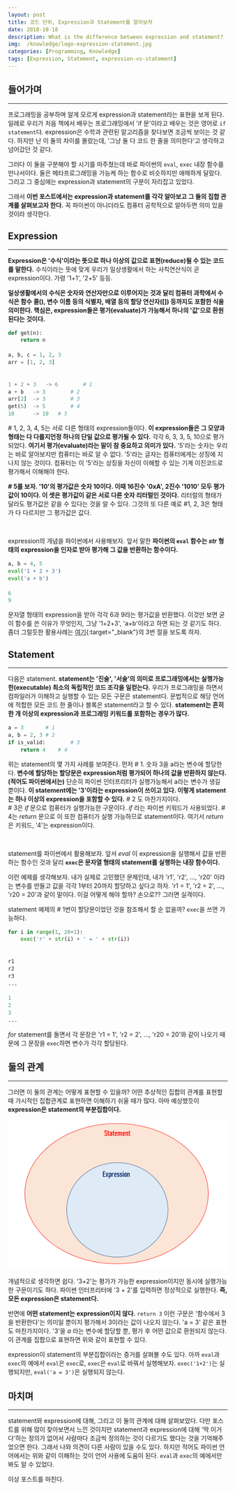 ```yaml
---
layout: post
title: 코드 단위, Expression과 Statement를 알아보자
date: 2018-10-18
description: What is the difference between expression and statement?
img:  /knowledge/logo-expression-statement.jpg
categories: [Programming, Knowledge]
tags: [Expression, Statement, expression-vs-statement]
---
```


## 들어가며

---

프로그래밍을 공부하며 알게 모르게 expression과 statement라는 표현을 보게 된다. 일례로 우리가 처음 책에서 배우는 프로그래밍에서 'if 문'이라고 배우는 것은 영어로 `if statement`다. expression은 수학과 관련된 알고리즘을 찾다보면 조금씩 보이는 것 같다. 하지만 난 이 둘의 차이를 몰랐는데, '그냥 둘 다 코드 한 줄을 의미한다'고 생각하고 넘어갔던 것 같다.  

그러다 이 둘을 구분해야 할 시기를 마주쳤는데 바로 파이썬의 `eval`, `exec` 내장 함수를 만나서이다. 둘은 메타프로그래밍을 가능케 하는 함수로 비슷하지만 애매하게 달랐다. 그리고 그 중심에는 expression과 statement의 구분이 자리잡고 있었다.  

그래서 **이번 포스트에서는 expression과 statement를 각각 알아보고 그 둘의 집합 관계를 살펴보고자 한다.** 꼭 파이썬이 아니더라도 컴퓨터 공학적으로 알아두면 의미 있을 것이라 생각한다.


## Expression

---

**Expression은 '수식'이라는 뜻으로 하나 이상의 값으로 표현(reduce)될 수 있는 코드를 말한다.** 수식이라는 뜻에 맞게 우리가 일상생활에서 하는 사칙연산식이 곧 expression이다. 가령 '1+1', '2+5' 등등.  

**일상생활에서의 수식은 숫자와 연산자만으로 이루어지는 것과 달리 컴퓨터 과학에서 수식은 함수 콜(), 변수 이름 등의 식별자, 배열 등의 할당 연산자([]) 등까지도 포함한 식을 의미한다. 핵심은, expression들은 평가(evaluate)가 가능해서 하나의 '값'으로 환원된다는 것이다.**

```python
def get(n):
    return n

a, b, c = 1, 2, 3
arr = [1, 2, 3]


1 + 2 + 3	-> 6		# 1
a + b	-> 3		# 2
arr[2]	-> 3		# 3
get(5)	-> 5		# 4
10		-> 10	# 5
```
\# 1, 2, 3, 4, 5는 서로 다른 형태의 expression들이다. **이 expression들은 그 모양과 형태는 다 다를지언정 하나의 단일 값으로 평가될 수 있다.** 각각 6, 3, 3, 5, 10으로 평가되었다. **여기서 평가(evaluate)라는 말이 참 중요하고 의미가 있다.** '5'라는 숫자는 우리는 바로 알아보지만 컴퓨터는 바로 알 수 없다. '5'라는 글자는 컴퓨터에게는 상징에 지나지 않는 것이다. 컴퓨터는 이 '5'라는 상징을 자신이 이해할 수 있는 기계 이진코드로 평가해서 이해해야 한다.  

**\# 5를 보자. '10'의 평가값은 숫자 10이다. 이때 16진수 '0xA', 2진수 '1010' 모두 평가값이 10이다. 이 셋은 평가값이 같은 서로 다른 숫자 리터럴인 것이다.** 리터럴의 형태가 달라도 평가값은 같을 수 있다는 것을 알 수 있다. 그것의 또 다른 예로 \#1, 2, 3은 형태가 다 다르지만 그 평가값은 값다.  

<br>

expression의 개념을 파이썬에서 사용해보자. 앞서 말한 **파이썬의 `eval` 함수는 _str_ 형태의 expression을 인자로 받아 평가해 그 값을 반환하는 함수이다.**

```python
a, b = 4, 5
eval('1 + 2 + 3')
eval('a + b')

6
9
```

문자열 형태의 expression을 받아 각각 6과 9라는 평가값을 반환했다. 이것만 보면 굳이 함수를 쓴 이유가 무엇인지, 그냥  '1+2+3', 'a+b'이라고 하면 되는 것 같기도 하다. 좀더 그럴듯한 활용사례는 [여기](https://shoark7.github.io/programming/algorithm/3ways-to-get-multiplication-in-a-list-in-python.html){:target="\_blank"}의 3번 절을 보도록 하자.



## Statement

---

다음은 statement. **statement는 '진술', '서술'의 의미로 프로그래밍에서는 실행가능한(executable) 최소의 독립적인 코드 조각을 일컫는다.** 우리가 프로그래밍을 하면서 컴파일러가 이해하고 실행할 수 있는 모든 구문은 statement다. 문법적으로 해당 언어에 적합한 모든 코드 한 줄이나 블록은 statement라고 할 수 있다. **statement는 흔히 한 개 이상의 expression과 프로그래밍 키워드를 포함하는 경우가 많다.**

```python
a = 3		# 1
a, b = 2, 3	# 2
if is_valid:		# 3
    return 4	# 4
```

위는 statement의 몇 가지 사례를 보여준다. 먼저 \# 1. 숫자 3을 a라는 변수에 할당한다. **변수에 할당하는 할당문은 expression처럼 평가되어 하나의 값을 반환하지 않는다.(적어도 파이썬에서는)** 단순히 파이썬 인터프리터가 실행가능해서 a라는 변수가 생길 뿐이다. **이 statement에는 '3'이라는 expression이 쓰이고 있다. 이렇게 statement는 하나 이상의 expression을 포함할 수 있다.** \# 2 도 마찬가지이다.  
\# 3은 _if_ 문으로 컴퓨터가 실행가능한 구문이다. _if_ 라는 파이썬 키워드가 사용되었다. \# 4는 _return_ 문으로 이 또한 컴퓨터가 실행 가능하므로 statement이다. 여기서 _return_ 은 키워드, '4'는 expression이다.


<br>

statement를 파이썬에서 활용해보자. 앞서 _eval_ 이 expression을 실행해서 값을 반환하는 함수인 것과 달리 **`exec`은 문자열 형태의 statement를 실행하는 내장 함수이다.**  

이런 예제를 생각해보자. 내가 실제로 고민했던 문제인데, 내가 'r1', 'r2', ..., 'r20' 이라는 변수를 만들고 값을 각각 1부터 20까지 할당하고 싶다고 하자. 'r1 = 1', 'r2 = 2', ..., 'r20 = 20'과 같이 말이다. 이걸 어떻게 해야 할까? 손으로?? 그러면 실격이다.  

statement 예제의 \# 1번이 할당문이었던 것을 참조해서 할 순 없을까? `exec`을 쓰면 가능하다.


```python
for i in range(1, 20+1):
    exec('r' + str(i) + ' = ' + str(i))


r1
r2
r3
...

1
2
3
...
```

_for_ statement를 돌면서 각 문장은 'r1 = 1', 'r2 = 2', ..., 'r20 = 20'와 같이 나오기 때문에 그 문장을 `exec`하면 변수가  각각 할당된다.



## 둘의 관계

---

그러면 이 둘의 관계는 어떻게 표현할 수 있을까? 어떤 추상적인 집합의 관계를 표현할 때 가시적인 집합관계로 표현하면 이해하기 쉬울 때가 많다. 아마 예상했듯이 **expression은 statement의 부분집합이다.**

![expression-vs-statement-diagram](/assets/img/knowledge/expression_statement.png)

개념적으로 생각하면 쉽다. '3+2'는 평가가 가능한 expression이지만 동시에 실행가능한 구문이기도 하다. 파이썬 인터프리터에 '3 + 2'를 입력하면 정상적으로 실행한다. **즉, 모든 expression은 statement다.**  

반면에 **어떤 statement는 expression이지 않다.** `return 3` 이런 구문은 '함수에서 3을 반환한다'는 의미일 뿐이지 평가해서 3이라는 값이 나오지 않는다. 'a = 3' 같은 표현도 마찬가지이다. '3'을 _a_ 라는 변수에 할당할 뿐, 평가 후 어떤 값으로 환원되지 않는다. 이 관계를 집합으로 표현하면 위와 같이 표현할 수 있다.  

expression이 statement의 부분집합이라는 증거를 살펴볼 수도 있다. 아까 `eval`과 `exec`의 예에서 `eval`은 `exec`로, `exec`은 `eval`로 바꿔서 실행해보자. `exec('1+2')`는 실행되지만, `eval('a = 3')`은 실행되지 않는다.



## 마치며

---

statement와 expression에 대해, 그리고 이 둘의 관계에 대해 살펴보았다. 다만 포스트를 위해 많이 찾아보면서 느낀 것이지만 statement과 expression에 대해 '딱 이거다'하는 정의가 없어서 사람마다 조금씩 정의하는 것이 다르기도 했다는 것을 기억해주었으면 한다. 그래서 나와 의견이 다른 사람이 있을 수도 있다. 하지만 적어도 파이썬 언어에서는 위와 같이 이해하는 것이 언어 사용에 도움이 된다. `eval`과 `exec`의 예에서만 봐도 알 수 있었다.  

이상 포스트를 마친다.
